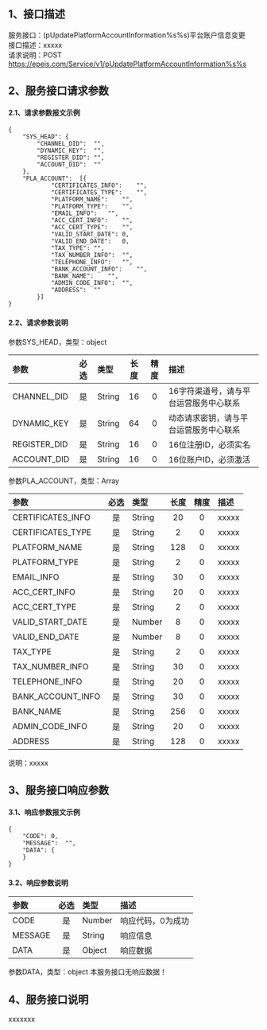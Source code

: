 ## 1、接口描述  
服务接口：(pUpdatePlatformAccountInformation%s%s)平台账户信息变更  
接口描述：xxxxx  
请求说明：POST https://epeis.com/Service/v1/pUpdatePlatformAccountInformation%s%s  
  
## 2、服务接口请求参数  
#### 2.1、请求参数报文示例  
~~~  
{
	"SYS_HEAD":	{
		"CHANNEL_DID":	"",
		"DYNAMIC_KEY":	"",
		"REGISTER_DID":	"",
		"ACCOUNT_DID":	""
	},
	"PLA_ACCOUNT":	[{
			"CERTIFICATES_INFO":	"",
			"CERTIFICATES_TYPE":	"",
			"PLATFORM_NAME":	"",
			"PLATFORM_TYPE":	"",
			"EMAIL_INFO":	"",
			"ACC_CERT_INFO":	"",
			"ACC_CERT_TYPE":	"",
			"VALID_START_DATE":	0,
			"VALID_END_DATE":	0,
			"TAX_TYPE":	"",
			"TAX_NUMBER_INFO":	"",
			"TELEPHONE_INFO":	"",
			"BANK_ACCOUNT_INFO":	"",
			"BANK_NAME":	"",
			"ADMIN_CODE_INFO":	"",
			"ADDRESS":	""
		}]
}  
~~~  
#### 2.2、请求参数说明  
参数SYS_HEAD，类型：object  
  
| 参数 | 必选 | 类型 | 长度 | 精度 | 描述 |  
| :----------------- | :----: | :-------- | :----: | :----: | :---------------- |  
| CHANNEL_DID | 是 | String | 16 | 0 | 16字符渠道号，请与平台运营服务中心联系 |  
| DYNAMIC_KEY | 是 | String | 64 | 0 | 动态请求密钥，请与平台运营服务中心联系 |  
| REGISTER_DID      |  是  | String   | 16 | 0 | 16位注册ID，必须实名 |  
| ACCOUNT_DID       |  是  | String   | 16 | 0 | 16位账户ID，必须激活 |  
  
参数PLA_ACCOUNT，类型：Array  
  
| 参数              | 必选 | 类型     | 长度 | 精度 | 描述             |  
| :----------------- | :----: | :-------- | :----: | :----: | :---------------- |  
| CERTIFICATES_INFO |  是  | String   | 20 | 0 | xxxxx |  
| CERTIFICATES_TYPE |  是  | String   | 2 | 0 | xxxxx |  
| PLATFORM_NAME |  是  | String   | 128 | 0 | xxxxx |  
| PLATFORM_TYPE |  是  | String   | 2 | 0 | xxxxx |  
| EMAIL_INFO |  是  | String   | 30 | 0 | xxxxx |  
| ACC_CERT_INFO |  是  | String   | 20 | 0 | xxxxx |  
| ACC_CERT_TYPE |  是  | String   | 2 | 0 | xxxxx |  
| VALID_START_DATE |  是  | Number   | 8 | 0 | xxxxx |  
| VALID_END_DATE |  是  | Number   | 8 | 0 | xxxxx |  
| TAX_TYPE |  是  | String   | 2 | 0 | xxxxx |  
| TAX_NUMBER_INFO |  是  | String   | 30 | 0 | xxxxx |  
| TELEPHONE_INFO |  是  | String   | 20 | 0 | xxxxx |  
| BANK_ACCOUNT_INFO |  是  | String   | 30 | 0 | xxxxx |  
| BANK_NAME |  是  | String   | 256 | 0 | xxxxx |  
| ADMIN_CODE_INFO |  是  | String   | 20 | 0 | xxxxx |  
| ADDRESS |  是  | String   | 128 | 0 | xxxxx |  
  
说明：xxxxx  
  
## 3、服务接口响应参数  
#### 3.1、响应参数报文示例  
~~~  
{
	"CODE":	0,
	"MESSAGE":	"",
	"DATA":	{
	}
}  
~~~  
#### 3.2、响应参数说明  
  
| 参数              | 必选 | 类型     | 描述             |  
| :----------------- | :----: | :-------- | :---------------- |  
| CODE | 是 | Number | 响应代码，0为成功 |  
| MESSAGE | 是 | String | 响应信息 |  
| DATA | 是 | Object | 响应数据 |  
  
参数DATA，类型：object 本服务接口无响应数据！  
## 4、服务接口说明  
xxxxxxx  
